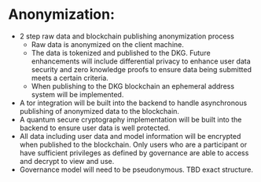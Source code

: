 # Anonymization:
- 2 step raw data and blockchain publishing anonymization process
  - Raw data is anonymized on the client machine.
  - The data is tokenized and published to the DKG. Future enhancements will include differential privacy to enhance user data security and zero knowledge proofs to ensure data being submitted meets a certain criteria.
  - When publishing to the DKG blockchain an ephemeral address system will be implemented.
- A tor integration will be built into the backend to handle asynchronous publishing of anonymized data to the blockchain. 
- A quantum secure cryptography implementation will be built into the backend to ensure user data is well protected.
- All data including user data and model information will be encrypted when published to the blockchain. Only users who are a participant or have sufficient privileges as defined by governance are able to access and decrypt to view and use.
- Governance model will need to be pseudonymous. TBD exact structure. 
